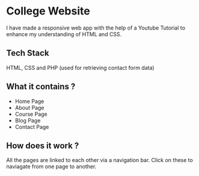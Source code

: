 # College Website

I have made a responsive web app with the help of a Youtube Tutorial to enhance my understanding of HTML and CSS.

## Tech Stack 

HTML, CSS and PHP (used for retrieving contact form data)

## What it contains ?

- Home Page
- About Page
- Course Page
- Blog Page
- Contact Page

## How does it work ? 

All the pages are linked to each other via a navigation bar. Click on these to naviagate from one page to another.


